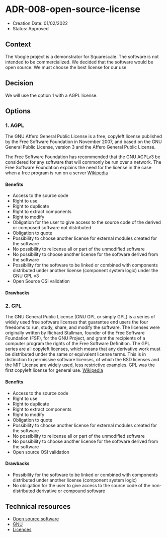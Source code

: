 # ADR-008-open-source-license

- Creation Date: 01/02/2022
- Status: Approved

## Context

The Voogle project is a demonstrator for Squarescale. The software is not intended to be commercialized. We decided that the software would be open source. We must choose the best license for our use

## Decision

We will use the option 1 with a AGPL license.

## Options

### 1. AGPL

The GNU Affero General Public License is a free, copyleft license published by the Free Software Foundation in November 2007, and based on the GNU General Public License, version 3 and the Affero General Public License.

The Free Software Foundation has recommended that the GNU AGPLv3 be considered for any software that will commonly be run over a network. The Free Software Foundation explains the need for the license in the case when a free program is run on a server [Wikipedia](https://en.wikipedia.org/wiki/GNU_Affero_General_Public_License)

#### Benefits

- Access to the source code
- Right to use
- Right to duplicate
- Right to extract components
- Right to modify
- Obligation for the user to give access to the source code of the derived or composed software not distributed
- Obligation to quote
- Possibility to choose another license for external modules created for the software
- No possibility to relicense all or part of the unmodified software
- No possibility to choose another license for the software derived from the software
- Possibility for the software to be linked or combined with components distributed under another license (component system logic) under the GNU GPL v3
- Open Source OSI validation

#### Drawbacks

### 2. GPL

The GNU General Public License (GNU GPL or simply GPL) is a series of widely used free software licenses that guarantee end users the four freedoms to run, study, share, and modify the software. The licenses were originally written by Richard Stallman, founder of the Free Software Foundation (FSF), for the GNU Project, and grant the recipients of a computer program the rights of the Free Software Definition. The GPL series are all copyleft licenses, which means that any derivative work must be distributed under the same or equivalent license terms. This is in distinction to permissive software licenses, of which the BSD licenses and the MIT License are widely used, less restrictive examples. GPL was the first copyleft license for general use.
[Wikipedia](https://en.wikipedia.org/wiki/GNU_General_Public_License)

#### Benefits

- Access to the source code
- Right to use
- Right to duplicate
- Right to extract components
- Right to modify
- Obligation to quote
- Possibility to choose another license for external modules created for the software
- No possibility to relicense all or part of the unmodified software
- No possibility to choose another license for the software derived from the software
- Open source OSI validation

#### Drawbacks

- Possibility for the software to be linked or combined with components distributed under another license (component system logic)
- No obligation for the user to give access to the source code of the non-distributed derivative or compound software

## Technical resources

- [Open source software](https://en.wikipedia.org/wiki/Open-source_software)
- [GNU](https://www.gnu.org/)
- [Licences](https://www.diatem.net/les-licences-open-source/)
